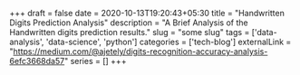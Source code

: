 +++ 
draft = false
date = 2020-10-13T19:20:43+05:30
title = "Handwritten Digits Prediction Analysis"
description = "A Brief Analysis of the Handwritten digits prediction results."
slug = "some slug" 
tags = ['data-analysis', 'data-science', 'python']
categories = ['tech-blog']
externalLink = "https://medium.com/@ajetely/digits-recognition-accuracy-analysis-6efc3668da57"
series = []
+++